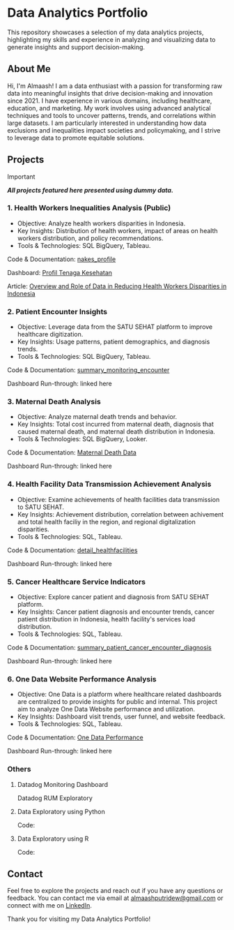 # Data Analytics Portfolio
This repository showcases a selection of my data analytics projects, highlighting my skills and experience in analyzing and visualizing data to generate insights and support decision-making.

## About Me
Hi, I'm Almaash! I am a data enthusiast with a passion for transforming raw data into meaningful insights that drive decision-making and innovation since 2021. I have experience in various domains, including healthcare, education, and marketing. My work involves using advanced analytical techniques and tools to uncover patterns, trends, and correlations within large datasets. I am particularly interested in understanding how data exclusions and inequalities impact societies and policymaking, and I strive to leverage data to promote equitable solutions.

## Projects

> [!IMPORTANT]
> ***All projects featured here presented using dummy data.***

### 1. Health Workers Inequalities Analysis (Public)
- Objective: Analyze health workers disparities in Indonesia.
- Key Insights: Distribution of health workers, impact of areas on health workers distribution, and policy recommendations.
- Tools & Technologies: SQL BigQuery, Tableau.

Code & Documentation: [nakes_profile](https://portfolio-almaash.atlassian.net/wiki/external/OGU5YTMxMTc0OTY2NDE0Yjk4NTlhNWZmNmMwMmRmMjg)

Dashboard: [Profil Tenaga Kesehatan](https://satusehat.kemkes.go.id/data/dashboard/c8b80eb9-07bd-4ac9-82c9-13993a360a34)

Article: [Overview and Role of Data in Reducing Health Workers Disparities in Indonesia](https://medium.com/@dtokemkes/overview-and-role-of-data-in-reducing-health-workers-disparities-in-indonesia-7fe84240c6b8)

### 2. Patient Encounter Insights
- Objective: Leverage data from the SATU SEHAT platform to improve healthcare digitization.
- Key Insights: Usage patterns, patient demographics, and diagnosis trends.
- Tools & Technologies: SQL BigQuery, Tableau.

Code & Documentation: [summary_monitoring_encounter](https://portfolio-almaash.atlassian.net/wiki/external/MWVlZmQwNDIwZDQ5NDA4MGEzZjViOTVjZDg2MTg4MGI)

Dashboard Run-through: linked here

### 3. Maternal Death Analysis 
- Objective: Analyze maternal death trends and behavior.
- Key Insights: Total cost incurred from maternal death, diagnosis that caused maternal death, and maternal death distribution in Indonesia.
- Tools & Technologies: SQL BigQuery, Looker.

Code & Documentation: [Maternal Death Data](https://portfolio-almaash.atlassian.net/wiki/external/NDg0ZjVjMDYzMTU0NDVlNTgwNTFiZWUxYjhiNjJkZmM)

Dashboard Run-through: linked here

### 4. Health Facility Data Transmission Achievement Analysis
- Objective: Examine achievements of health facilities data transmission to SATU SEHAT.
- Key Insights: Achievement distribution, correlation between achivement and total health faciliy in the region, and regional digitalization disparities.
- Tools & Technologies: SQL, Tableau.

Code & Documentation: [detail_healthfacilities](https://portfolio-almaash.atlassian.net/wiki/external/M2NmY2I0OWFiODg4NDgyMzkxMWE2OGIzMzFkZmNmZTY)

Dashboard Run-through: linked here

### 5. Cancer Healthcare Service Indicators
- Objective: Explore cancer patient and diagnosis from SATU SEHAT platform.
- Key Insights: Cancer patient diagnosis and encounter trends, cancer patient distribution in Indonesia, health facility's services load distribution.
- Tools & Technologies: SQL, Tableau.

Code & Documentation: [summary_patient_cancer_encounter_diagnosis](https://portfolio-almaash.atlassian.net/wiki/external/ODc3ZWVkY2E0YzlmNGJlNWE1ZjlkZWMxMGJmZWZlYmM)

Dashboard Run-through: linked here

### 6. One Data Website Performance Analysis
- Objective: One Data is a platform where healthcare related dashboards are centralized to provide insights for public and internal. This project aim to analyze One Data Website performance and utilization.
- Key Insights: Dashboard visit trends, user funnel, and website feedback.
- Tools & Technologies: SQL, Tableau.

Code & Documentation: [One Data Performance](https://portfolio-almaash.atlassian.net/wiki/external/MWUzMDQwNjNhOWE1NDFiZWJhNzQ0YmI3N2VkNmMzYTk)

Dashboard Run-through: linked here

### Others
1. Datadog Monitoring Dashboard

    Datadog RUM Exploratory

2. Data Exploratory using Python

    Code: 

3. Data Exploratory using R

    Code:

## Contact
Feel free to explore the projects and reach out if you have any questions or feedback. You can contact me via email at almaashputridew@gmail.com or connect with me on [LinkedIn]([url](https://www.linkedin.com/in/almaash-putridewi/)).

Thank you for visiting my Data Analytics Portfolio!
